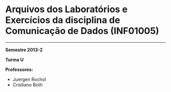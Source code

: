 # Arquivos dos Laboratórios e Exercícios da disciplina de Comunicação de Dados (INF01005) #

---

**Semestre 2013-2**

**Turma U**

**Professores:**
  * Juergen Rochol
  * Cristiano Both